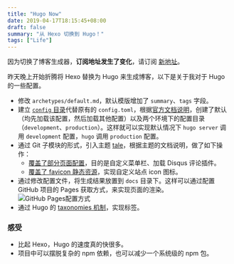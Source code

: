 ```yaml
---
title: "Hugo Now"
date: 2019-04-17T18:15:45+08:00
draft: false
summary: "从 Hexo 切换到 Hugo！"
tags: ["Life"]
---
```


因为切换了博客生成器，**订阅地址发生了变化**，请订阅 [新地址](https://hiwangzi.com/index.xml)。

昨天晚上开始折腾将 Hexo 替换为 Hugo 来生成博客，以下是关于我对于 Hugo 的一些配置。

* 修改 `archetypes/default.md`，默认模版增加了 `summary`、`tags` 字段。
* 建立 [`config` 目录](https://github.com/zill057/blogs/tree/15cf97bf639312217d719493915c0f05d46d0797/config)代替原有的 `config.toml`，根据[官方文档说明](https://gohugo.io/getting-started/configuration/#configuration-directory)，创建了默认（均先加载该配置，然后加载其他配置）以及两个环境下的配置目录（`development`、`production`）。这样就可以实现默认情况下 `hugo server` 调用 `development` 配置，`hugo` 调用 `production` 配置。
* 通过 Git 子模块的形式，引入主题 [tale](https://themes.gohugo.io/tale-hugo/)，根据主题的文档说明，做了如下操作：
  * [覆盖了部分页面配置](https://github.com/zill057/blogs/tree/15cf97bf639312217d719493915c0f05d46d0797/layouts)，目的是自定义菜单栏、加载 Disqus 评论插件。
  * [覆盖了 favicon 静态资源](https://github.com/zill057/blogs/tree/15cf97bf639312217d719493915c0f05d46d0797/static)，实现自定义站点 icon 图标。
* 通过修改配置文件，将生成结果放置到 `docs` 目录下。这样可以通过配置 GitHub 项目的 Pages 获取方式，来实现页面的渲染。
    ![GitHub Pages配置方式](../resources/github-pages-config.png)
* 通过 Hugo 的 [taxonomies 机制](https://gohugo.io/content-management/taxonomies/)，实现标签。

### 感受

* 比起 Hexo，Hugo 的速度真的快很多。
* 项目中可以摆脱复杂的 npm 依赖，也可以减少一个系统级的 npm 包。

